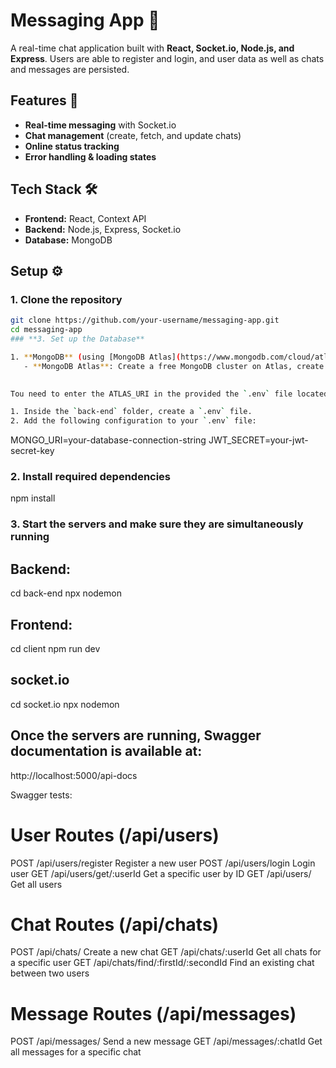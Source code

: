 # Messaging App 💬

A real-time chat application built with **React, Socket.io, Node.js, and Express**. Users are able to register and login, and user data as well as chats and messages are persisted.

## Features 🚀
- **Real-time messaging** with Socket.io
- **Chat management** (create, fetch, and update chats)
- **Online status tracking**
- **Error handling & loading states**

## Tech Stack 🛠️
- **Frontend:** React, Context API
- **Backend:** Node.js, Express, Socket.io
- **Database:** MongoDB

## Setup ⚙️


### **1. Clone the repository**
```sh
git clone https://github.com/your-username/messaging-app.git
cd messaging-app
### **3. Set up the Database**

1. **MongoDB** (using [MongoDB Atlas](https://www.mongodb.com/cloud/atlas) for cloud DB or a local MongoDB setup):
   - **MongoDB Atlas**: Create a free MongoDB cluster on Atlas, create a database, and note down the connection string (this will be used in the next step).

   
Tou need to enter the ATLAS_URI in the provided the `.env` file located in the **backend** directory.

1. Inside the `back-end` folder, create a `.env` file.
2. Add the following configuration to your `.env` file:
   ```
   MONGO_URI=your-database-connection-string
   JWT_SECRET=your-jwt-secret-key
### **2. Install required dependencies**
npm install

### **3. Start the servers and make sure they are simultaneously running**

## Backend:

cd back-end
npx nodemon

## Frontend:

cd client
npm run dev

## socket.io

cd socket.io
npx nodemon




## Once the servers are running, Swagger documentation is available at:

http://localhost:5000/api-docs


Swagger tests:

# User Routes (/api/users)
POST	/api/users/register	Register a new user
POST	/api/users/login	Login user
GET	/api/users/get/:userId	Get a specific user by ID
GET	/api/users/	Get all users

# Chat Routes (/api/chats)
POST	/api/chats/	Create a new chat
GET	/api/chats/:userId	Get all chats for a specific user
GET	/api/chats/find/:firstId/:secondId	Find an existing chat between two users

# Message Routes (/api/messages)

POST	/api/messages/	Send a new message
GET	/api/messages/:chatId	Get all messages for a specific chat
